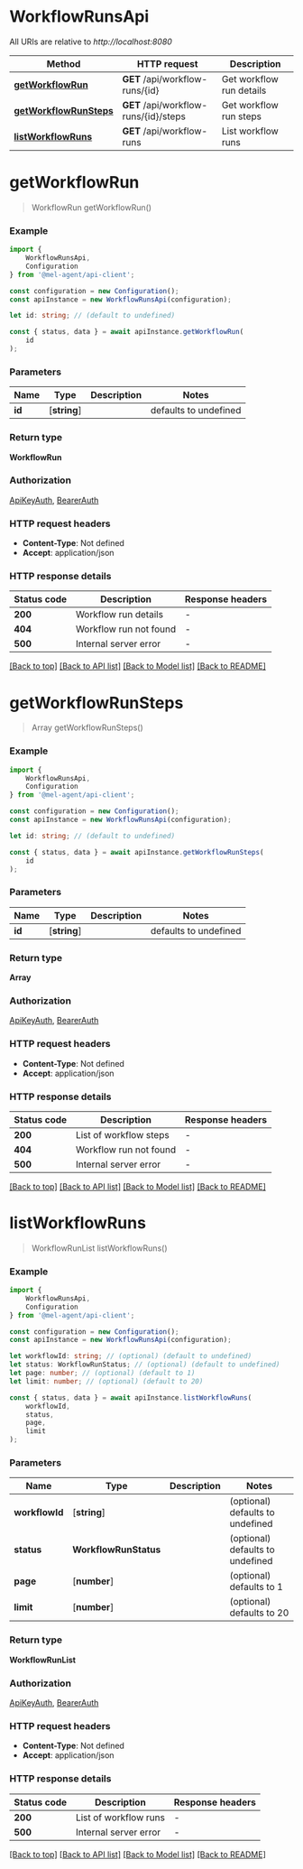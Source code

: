 # WorkflowRunsApi

All URIs are relative to *http://localhost:8080*

|Method | HTTP request | Description|
|------------- | ------------- | -------------|
|[**getWorkflowRun**](#getworkflowrun) | **GET** /api/workflow-runs/{id} | Get workflow run details|
|[**getWorkflowRunSteps**](#getworkflowrunsteps) | **GET** /api/workflow-runs/{id}/steps | Get workflow run steps|
|[**listWorkflowRuns**](#listworkflowruns) | **GET** /api/workflow-runs | List workflow runs|

# **getWorkflowRun**
> WorkflowRun getWorkflowRun()


### Example

```typescript
import {
    WorkflowRunsApi,
    Configuration
} from '@mel-agent/api-client';

const configuration = new Configuration();
const apiInstance = new WorkflowRunsApi(configuration);

let id: string; // (default to undefined)

const { status, data } = await apiInstance.getWorkflowRun(
    id
);
```

### Parameters

|Name | Type | Description  | Notes|
|------------- | ------------- | ------------- | -------------|
| **id** | [**string**] |  | defaults to undefined|


### Return type

**WorkflowRun**

### Authorization

[ApiKeyAuth](../README.md#ApiKeyAuth), [BearerAuth](../README.md#BearerAuth)

### HTTP request headers

 - **Content-Type**: Not defined
 - **Accept**: application/json


### HTTP response details
| Status code | Description | Response headers |
|-------------|-------------|------------------|
|**200** | Workflow run details |  -  |
|**404** | Workflow run not found |  -  |
|**500** | Internal server error |  -  |

[[Back to top]](#) [[Back to API list]](../README.md#documentation-for-api-endpoints) [[Back to Model list]](../README.md#documentation-for-models) [[Back to README]](../README.md)

# **getWorkflowRunSteps**
> Array<WorkflowStep> getWorkflowRunSteps()


### Example

```typescript
import {
    WorkflowRunsApi,
    Configuration
} from '@mel-agent/api-client';

const configuration = new Configuration();
const apiInstance = new WorkflowRunsApi(configuration);

let id: string; // (default to undefined)

const { status, data } = await apiInstance.getWorkflowRunSteps(
    id
);
```

### Parameters

|Name | Type | Description  | Notes|
|------------- | ------------- | ------------- | -------------|
| **id** | [**string**] |  | defaults to undefined|


### Return type

**Array<WorkflowStep>**

### Authorization

[ApiKeyAuth](../README.md#ApiKeyAuth), [BearerAuth](../README.md#BearerAuth)

### HTTP request headers

 - **Content-Type**: Not defined
 - **Accept**: application/json


### HTTP response details
| Status code | Description | Response headers |
|-------------|-------------|------------------|
|**200** | List of workflow steps |  -  |
|**404** | Workflow run not found |  -  |
|**500** | Internal server error |  -  |

[[Back to top]](#) [[Back to API list]](../README.md#documentation-for-api-endpoints) [[Back to Model list]](../README.md#documentation-for-models) [[Back to README]](../README.md)

# **listWorkflowRuns**
> WorkflowRunList listWorkflowRuns()


### Example

```typescript
import {
    WorkflowRunsApi,
    Configuration
} from '@mel-agent/api-client';

const configuration = new Configuration();
const apiInstance = new WorkflowRunsApi(configuration);

let workflowId: string; // (optional) (default to undefined)
let status: WorkflowRunStatus; // (optional) (default to undefined)
let page: number; // (optional) (default to 1)
let limit: number; // (optional) (default to 20)

const { status, data } = await apiInstance.listWorkflowRuns(
    workflowId,
    status,
    page,
    limit
);
```

### Parameters

|Name | Type | Description  | Notes|
|------------- | ------------- | ------------- | -------------|
| **workflowId** | [**string**] |  | (optional) defaults to undefined|
| **status** | **WorkflowRunStatus** |  | (optional) defaults to undefined|
| **page** | [**number**] |  | (optional) defaults to 1|
| **limit** | [**number**] |  | (optional) defaults to 20|


### Return type

**WorkflowRunList**

### Authorization

[ApiKeyAuth](../README.md#ApiKeyAuth), [BearerAuth](../README.md#BearerAuth)

### HTTP request headers

 - **Content-Type**: Not defined
 - **Accept**: application/json


### HTTP response details
| Status code | Description | Response headers |
|-------------|-------------|------------------|
|**200** | List of workflow runs |  -  |
|**500** | Internal server error |  -  |

[[Back to top]](#) [[Back to API list]](../README.md#documentation-for-api-endpoints) [[Back to Model list]](../README.md#documentation-for-models) [[Back to README]](../README.md)

